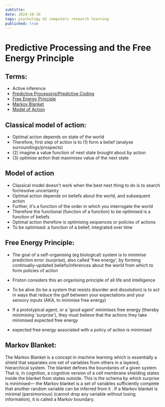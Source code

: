 ```yaml
---
subtitle:
date: 2024-10-16
tags: psychology AI computers research learning
published: true
---
```

# Predictive Processing and the Free Energy Principle

## Terms:
- Active inference
-  [Predictive Processing/Predictive Coding](https://en.wikipedia.org/wiki/Predictive_coding)
-  [Free Energy Principle](https://en.wikipedia.org/wiki/Free_energy_principle)
-  [Markov Blanket](https://en.wikipedia.org/wiki/Markov_blanket)
-  [Model of Action](https://en.wikipedia.org/wiki/Theory_of_reasoned_action)

## Classical model of action:
- Optimal action depends on state of the world
- Therefore, first step of action is to (1) form a belief (analyse surroundings/prospects)
- (2) imagine a value function of next state brought about by action
- (3) optimise action that maximises value of the next state

## Model of action
- Classical model doesn't work when the best next thing to do is to search for/resolve uncertainty
- Optimal action depends on beliefs about the world, and subsequent action
- Further, it's a function of the order in which you interrogate the world
- Therefore the functional (function of a function) to be optimised is a function of beliefs
- Optimal action therefore is optimising sequences or policies of actions
- To be optimised: a function of a belief, integrated over time

## Free Energy Principle:

- The goal of a self-organising (eg biological) system is to minimise prediction error (surprise), also called 'free energy', by forming continually-updated beliefs/inferences about the world from which to form policies of action
- Friston considers this an organising principle of all life and intelligence
- To be alive (to be a system that resists disorder and dissolution) is to act in ways that reduce the gulf between your expectations and your sensory inputs (AKA, to minimise free energy)

- If a prototypical agent, or a 'good agent' minimises free energy (thereby minimising 'surprise'), they must believe that the actions they take minimised expected free energy
- expected free energy associated with a policy of action is minimised

## Markov Blanket:
The Markov Blanket is a concept in machine learning which is essentially a shield that separates one set of variables from others in a layered, hierarchical system. The blanket defines the boundaries of a given system. That is, in cognition, a cognitive version of a cell membrane shielding states inside the blanket from states outside. This is the schema by which surprise is minimised— the Markov blanket is a set of variables sufficiently complete that another random variable can be inferred from it . If a Markov blanket is minimal (parsimonious) (cannot drop any variable without losing information), it is called a Markov boundary.




